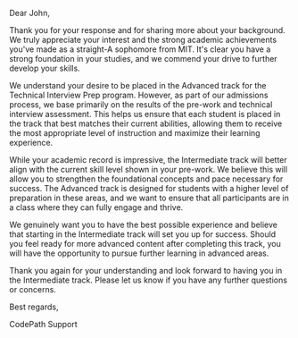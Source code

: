 Dear John,

Thank you for your response and for sharing more about your background. We truly appreciate your interest and the strong academic achievements you've made as a straight-A sophomore from MIT. It's clear you have a strong foundation in your studies, and we commend your drive to further develop your skills.

We understand your desire to be placed in the Advanced track for the Technical Interview Prep program. However, as part of our admissions process, we base primarily on the results of the pre-work and technical interview assessment. This helps us ensure that each student is placed in the track that best matches their current abilities, allowing them to receive the most appropriate level of instruction and maximize their learning experience.

While your academic record is impressive, the Intermediate track will better align with the current skill level shown in your pre-work. We believe this will allow you to strengthen the foundational concepts and pace necessary for success. The Advanced track is designed for students with a higher level of preparation in these areas, and we want to ensure that all participants are in a class where they can fully engage and thrive.

We genuinely want you to have the best possible experience and believe that starting in the Intermediate track will set you up for success. Should you feel ready for more advanced content after completing this track, you will have the opportunity to pursue further learning in advanced areas.

Thank you again for your understanding and look forward to having you in the Intermediate track. Please let us know if you have any further questions or concerns.


Best regards,

CodePath Support
